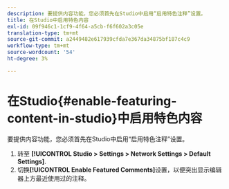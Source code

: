 ```yaml
---
description: 要提供内容功能，您必须首先在Studio中启用“启用特色注释”设置。
title: 在Studio中启用特色内容
exl-id: 09f946c1-1cf9-4f64-a5cb-f6f602a3c05e
translation-type: tm+mt
source-git-commit: a2449482e617939cfda7e367da34875bf187c4c9
workflow-type: tm+mt
source-wordcount: '54'
ht-degree: 3%

---
```


# 在Studio{#enable-featuring-content-in-studio}中启用特色内容

要提供内容功能，您必须首先在Studio中启用“启用特色注释”设置。

1. 转至 **[!UICONTROL Studio > Settings > Network Settings > Default Settings]**.
1. 切换&#x200B;**[!UICONTROL Enable Featured Comments]**&#x200B;设置，以便突出显示编辑器上方最近使用过的注释。

